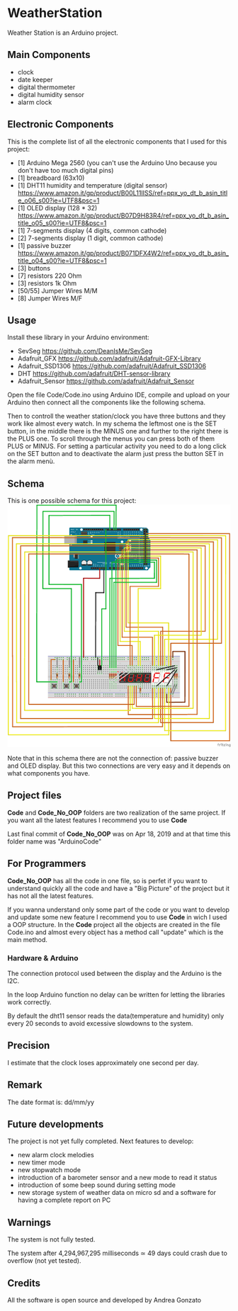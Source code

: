 # WeatherStation
Weather Station is an Arduino project.

## Main Components
 * clock
 * date keeper
 * digital thermometer
 * digital humidity sensor
 * alarm clock
 
## Electronic Components
This is the complete list of all the electronic components that I used for this project:
* [1] Arduino Mega 2560  (you can't use the Arduino Uno because you don't have too much digital pins)
* [1] breadboard (63x10) 
* [1] DHT11 humidity and temperature (digital sensor) 																
	https://www.amazon.it/gp/product/B00L11IISS/ref=ppx_yo_dt_b_asin_title_o06_s00?ie=UTF8&psc=1
* [1] OLED display (128 * 32)  
	https://www.amazon.it/gp/product/B07D9H83R4/ref=ppx_yo_dt_b_asin_title_o05_s00?ie=UTF8&psc=1
* [1] 7-segments display (4 digits, common cathode)
* [2] 7-segments display (1 digit, common cathode)
* [1] passive buzzer  	
	https://www.amazon.it/gp/product/B071DFX4W2/ref=ppx_yo_dt_b_asin_title_o04_s00?ie=UTF8&psc=1
* [3] buttons
* [7] resistors 220 Ohm
* [3] resistors 1k Ohm
* [50/55] Jumper Wires M/M
* [8] Jumper Wires M/F


## Usage
Install these library in your Arduino environment:
* SevSeg  			https://github.com/DeanIsMe/SevSeg
* Adafruit_GFX  	https://github.com/adafruit/Adafruit-GFX-Library
* Adafruit_SSD1306	https://github.com/adafruit/Adafruit_SSD1306
* DHT				https://github.com/adafruit/DHT-sensor-library
* Adafruit_Sensor  	https://github.com/adafruit/Adafruit_Sensor

Open the file Code/Code.ino using Arduino IDE, compile and upload on your Arduino then connect all the components like the following schema.

Then to controll the weather station/clock you have three buttons and they work like almost every watch.
In my schema the leftmost one is the SET button, in the middle there is the MINUS one and further to the right there is the PLUS one.
To scroll through the menus you can press both of them PLUS or MINUS.
For setting a particular activity you need to do a long click on the SET button and to deactivate the alarm just press the button SET in the alarm menù.

## Schema
This is one possible schema for this project:
![Scema](Schema.png?raw=true "schema")

Note that in this schema there are not the connection of: passive buzzer and OLED display.
But this two connections are very easy and it depends on what components you have.

## Project files
**Code** and **Code_No_OOP** folders are two realization of the same project.
If you want all the latest features I recommend you to use **Code**

Last final commit of **Code_No_OOP** was on Apr 18, 2019 and at that time this folder name was "ArduinoCode"

## For Programmers
**Code_No_OOP** has all the code in one file, so is perfet if you want to understand quickly all the code and have a "Big Picture" of the project but it has not all the latest features.

If you wanna understand only some part of the code or you want to develop and update some new feature I recommend you to use **Code** in wich I used a OOP structure.
In the **Code** project all the objects are created in the file Code.ino and almost every object has a method call "update" which is the main method.

### Hardware & Arduino
The connection protocol used between the display and the Arduino is the I2C.

In the loop Arduino function no delay can be written for letting the libraries work correctly.

By default the dht11 sensor reads the data(temperature and humidity) only every 20 seconds to avoid excessive slowdowns to the system.



## Precision
I estimate that the clock loses approximately one second per day.

## Remark
The date format is: dd/mm/yy

## Future developments
The project is not yet fully completed.
Next features to develop:
* new alarm clock melodies
* new timer mode
* new stopwatch mode
* introduction of a barometer sensor and a new mode to read it status 
* introduction of some beep sound during setting mode
* new storage system of weather data on micro sd and a software for having a complete report on PC


## Warnings
The system is not fully tested.

The system after 4,294,967,295 milliseconds ≃ 49 days could crash due to overflow (not yet tested).

## Credits
All the software is open source and developed by Andrea Gonzato

